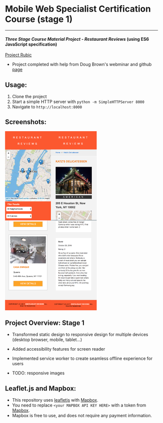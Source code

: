 # Mobile Web Specialist Certification Course (stage 1)
---
#### _Three Stage Course Material Project - Restaurant Reviews_ (using ES6 JavaScript specification)

[Project Rubic](https://review.udacity.com/#!/rubics/1090/view)
* Project completed with help from Doug Brown's webminar and github [page](https://github.com/thefinitemonkey/udacity-restaurant-reviews)

## Usage:
1. Clone the project
2. Start a simple HTTP server with `python -m SimpleHTTPServer 8000`
3. Navigate to `http://localhost:8000`

## Screenshots:
<div style="display: flex">
  <img src="/img/mb-main1.png" width="30%" alt="mobile screenshot main page 1">
  <img src="/img/mb-each1.png" width="30%" alt="mobile screenshot each page 1">
</div>
<div style="display: flex">
  <img src="/img/mb-main3.png" width="30%" alt="mobile screenshot main page 1">
  <img src="/img/mb-each3.png" width="30%" alt="mobile screenshot each page 1">
</div>

## Project Overview: Stage 1
* Transformed static design to responsive design for multiple devices (desktop browser, mobile, tablet...)
* Added accessibility features for screen reader
* Implemented service worker to create seamless offline experience for users

* TODO: responsive images

## Leaflet.js and Mapbox:
* This repository uses [leafletjs](https://leafletjs.com/) with [Mapbox](https://www.mapbox.com/).
* You need to replace `<your MAPBOX API KEY HERE>` with a token from [Mapbox](https://www.mapbox.com/).
* Mapbox is free to use, and does not require any payment information.
